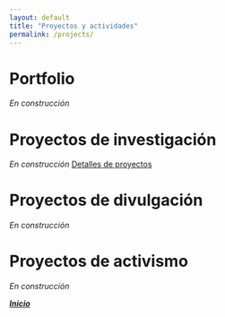 ```yaml
---
layout: default
title: "Proyectos y actividades"
permalink: /projects/
---
```


# Portfolio
*En construcción*

# Proyectos de investigación
*En construcción*
[Detalles de proyectos](/projects/research/research.md)
  
# Proyectos de divulgación
*En construcción*

# Proyectos de activismo
*En construcción*

***[Inicio](/)***
